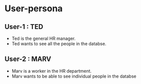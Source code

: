 # User-persona

## User-1 : TED

- Ted is the general HR manager.
- Ted wants to see all the people in the databse.

## User-2 : MARV

- Marv is a worker in the HR department.
- Marv wants to be able to see individual people in the databse
